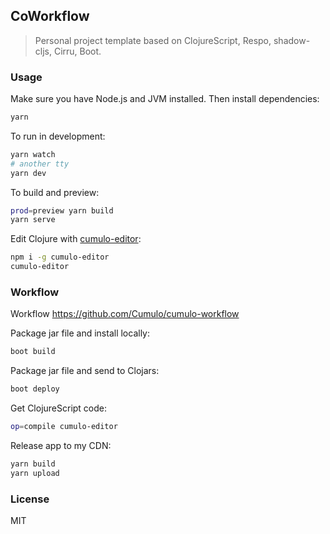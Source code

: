 
CoWorkflow
----

> Personal project template based on ClojureScript, Respo, shadow-cljs, Cirru, Boot.

### Usage

Make sure you have Node.js and JVM installed. Then install dependencies:

```bash
yarn
```

To run in development:

```bash
yarn watch
# another tty
yarn dev
```

To build and preview:

```bash
prod=preview yarn build
yarn serve
```

Edit Clojure with [cumulo-editor](https://github.com/Cirru/cumulo-editor):

```bash
npm i -g cumulo-editor
cumulo-editor
```

### Workflow

Workflow https://github.com/Cumulo/cumulo-workflow

Package jar file and install locally:

```bash
boot build
```

Package jar file and send to Clojars:

```bash
boot deploy
```

Get ClojureScript code:

```bash
op=compile cumulo-editor
```

Release app to my CDN:

```bash
yarn build
yarn upload
```

### License

MIT
